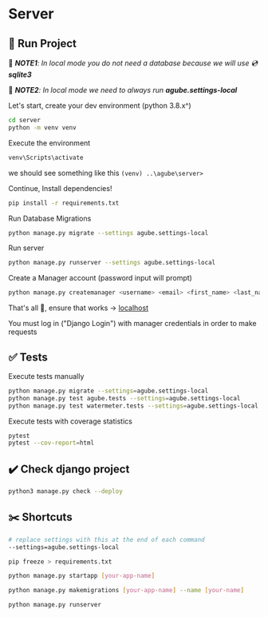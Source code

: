 # Server

## 🚀 Run Project

📑 ___NOTE1__: In local mode you do not need a database because we will use 💿 __sqlite3___

📑 ___NOTE2__: In local mode we need to always run __agube.settings-local___

Let's start, create your dev environment (python 3.8.x^)

```bash
cd server
python -m venv venv
```

Execute the environment

```bash
venv\Scripts\activate
```

we should see something like this `(venv) ..\agube\server>`

Continue, Install dependencies!

```bash
pip install -r requirements.txt
```

Run Database Migrations

```bash
python manage.py migrate --settings agube.settings-local
```

Run server

```bash
python manage.py runserver --settings agube.settings-local
```

Create a Manager account (password input will prompt)

```bash
python manage.py createmanager <username> <email> <first_name> <last_name> <phone_number> --settings=agube.settings-local
```

That's all 🥳, ensure that works -> [localhost](http://localhost:8000/swagger)

You must log in ("Django Login") with manager credentials in order to make requests

## ✅ Tests

Execute tests manually

```bash
python manage.py migrate --settings=agube.settings-local
python manage.py test agube.tests --settings=agube.settings-local
python manage.py test watermeter.tests --settings=agube.settings-local
```

Execute tests with coverage statistics

```bash
pytest
pytest --cov-report=html
```

## ✔️ Check django project

```bash
python3 manage.py check --deploy
```

## ✂️ Shortcuts

```bash
# replace settings with this at the end of each command
--settings=agube.settings-local
```

```bash
pip freeze > requirements.txt
```

```bash
python manage.py startapp [your-app-name]
```

```bash
python manage.py makemigrations [your-app-name] --name [your-name]
```

```bash
python manage.py runserver
```
